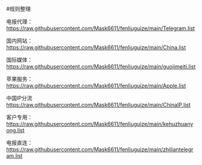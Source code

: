 #规则整理

电报代理：
https://raw.githubusercontent.com/Mask6611/fenliuguize/main/Telegram.list

国内网站：
https://raw.githubusercontent.com/Mask6611/fenliuguize/main/China.list

国际媒体：
https://raw.githubusercontent.com/Mask6611/fenliuguize/main/guojimeiti.list

苹果服务：
https://raw.githubusercontent.com/Mask6611/fenliuguize/main/Apple.list

中国IP分流
https://raw.githubusercontent.com/Mask6611/fenliuguize/main/ChinaIP.list

客户专用：
https://raw.githubusercontent.com/Mask6611/fenliuguize/main/kehuzhuanyong.list

电报直连：
https://raw.githubusercontent.com/Mask6611/fenliuguize/main/zhiliantelegram.list


